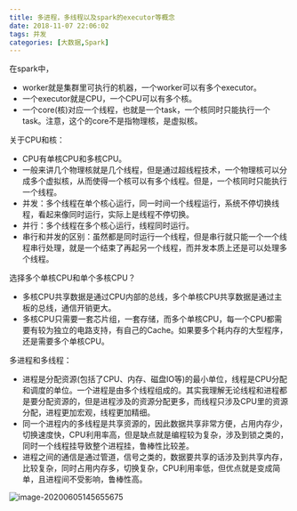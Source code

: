 ```yaml
---
title: 多进程，多线程以及spark的executor等概念
date: 2018-11-07 22:06:02
tags: 并发
categories: [大数据,Spark]
---
```


在spark中，

- worker就是集群里可执行的机器，一个worker可以有多个executor。
- 一个executor就是CPU，一个CPU可以有多个核。
- 一个core(核)对应一个线程，也就是一个task，一个核同时只能执行一个task。注意，这个的core不是指物理核，是虚拟核。

 

关于CPU和核：

- CPU有单核CPU和多核CPU。
- 一般来讲几个物理核就是几个线程，但是通过超线程技术，一个物理核可以分成多个虚拟核，从而使得一个核可以有多个线程。但是，一个核同时只能执行一个线程。
- 并发：多个线程在单个核心运行，同一时间一个线程运行，系统不停切换线程，看起来像同时运行，实际上是线程不停切换。
- 并行：多个线程在多个核心运行，线程同时运行。
- 串行和并发的区别：虽然都是同时运行一个线程，但是串行就只能一个一个线程串行处理，就是一个结束了再起另一个线程，而并发本质上还是可以处理多个线程。

 

选择多个单核CPU和单个多核CPU？

- 多核CPU共享数据是通过CPU内部的总线，多个单核CPU共享数据是通过主板的总线，通信开销更大。
- 多核CPU只需要一套芯片组，一套存储，而多个单核CPU，每一个CPU都需要有较为独立的电路支持，有自己的Cache。如果要多个耗内存的大型程序，还是需要多个单核CPU。

 

多进程和多线程：

- 进程是分配资源(包括了CPU、内存、磁盘IO等)的最小单位，线程是CPU分配和调度的单位。一个进程是由多个线程组成的。其实我理解无论线程和进程都是要分配资源的，但是进程涉及的资源分配更多，而线程只涉及CPU里的资源分配，进程更加宏观，线程更加精细。
- 同一个进程内的多线程是共享资源的，因此数据共享非常方便，占用内存少，切换速度快，CPU利用率高，但是缺点就是编程较为复杂，涉及到锁之类的，同时一个线程挂导致整个进程挂，鲁棒性比较差。
- 进程之间的通信是通过管道，信号之类的，数据要共享的话涉及到共享内存，比较复杂，同时占用内存多，切换复杂，CPU利用率低，但优点就是变成简单，且进程间不受影响，鲁棒性高。

![image-20200605145655675](https://tva1.sinaimg.cn/large/007S8ZIlly1gfhf5zn73gj30sm0ajq97.jpg)

 

 